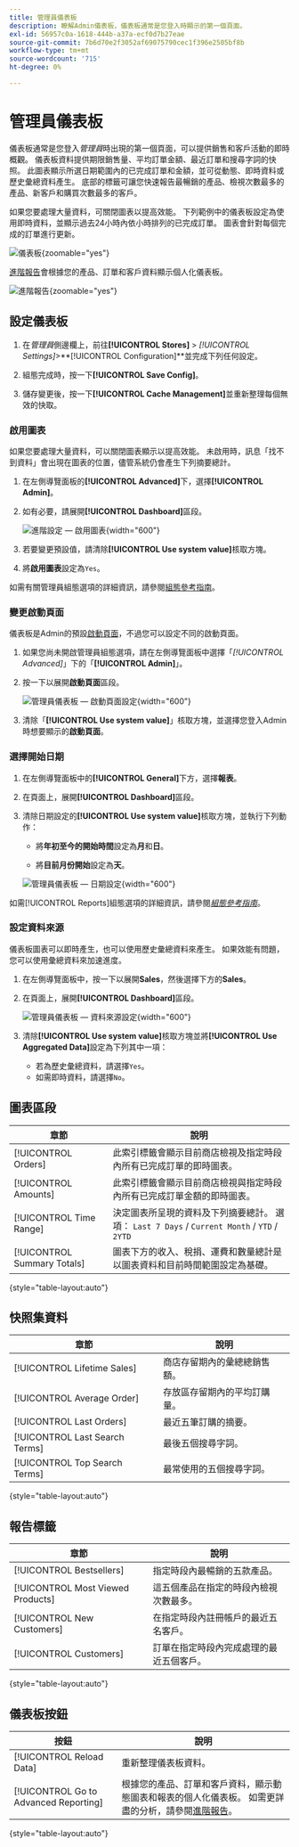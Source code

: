```yaml
---
title: 管理員儀表板
description: 瞭解Admin儀表板，儀表板通常是您登入時顯示的第一個頁面。
exl-id: 56957c0a-1618-444b-a37a-ecf0d7b27eae
source-git-commit: 7b6d70e2f3052af69075790cec1f396e2505bf8b
workflow-type: tm+mt
source-wordcount: '715'
ht-degree: 0%

---
```


# 管理員儀表板

儀表板通常是您登入&#x200B;_管理員_&#x200B;時出現的第一個頁面，可以提供銷售和客戶活動的即時概觀。 儀表板資料提供期限銷售量、平均訂單金額、最近訂單和搜尋字詞的快照。 此圖表顯示所選日期範圍內的已完成訂單和金額，並可從動態、即時資料或歷史彙總資料產生。 底部的標籤可讓您快速報告最暢銷的產品、檢視次數最多的產品、新客戶和購買次數最多的客戶。

如果您要處理大量資料，可關閉圖表以提高效能。 下列範例中的儀表板設定為使用即時資料，並顯示過去24小時內依小時排列的已完成訂單。 圖表會針對每個完成的訂單進行更新。

![儀表板](./assets/dashboard-full.png){zoomable="yes"}

[進階報告](business-intelligence.md#advanced-reporting)會根據您的產品、訂單和客戶資料顯示個人化儀表板。

![進階報告](./assets/dashboard-advanced-reporting.png){zoomable="yes"}

## 設定儀表板

1. 在&#x200B;_管理員_&#x200B;側邊欄上，前往&#x200B;**[!UICONTROL Stores]** > _[!UICONTROL Settings]_>**[!UICONTROL Configuration]**並完成下列任何設定。

1. 組態完成時，按一下&#x200B;**[!UICONTROL Save Config]**。

1. 儲存變更後，按一下&#x200B;**[!UICONTROL Cache Management]**&#x200B;並重新整理每個無效的快取。

### 啟用圖表

如果您要處理大量資料，可以關閉圖表顯示以提高效能。 未啟用時，訊息「找不到資料」會出現在圖表的位置，儘管系統仍會產生下列摘要總計。

1. 在左側導覽面板的&#x200B;**[!UICONTROL Advanced]**&#x200B;下，選擇&#x200B;**[!UICONTROL Admin]**。

1. 如有必要，請展開&#x200B;**[!UICONTROL Dashboard]**&#x200B;區段。

   ![進階設定 — 啟用圖表](./assets/admin-dashboard-config.png){width="600"}

1. 若要變更預設值，請清除&#x200B;**[!UICONTROL Use system value]**&#x200B;核取方塊。

1. 將&#x200B;**啟用圖表**&#x200B;設定為`Yes`。

如需有關管理員組態選項的詳細資訊，請參閱[組態參考指南](../configuration-reference/advanced/admin.md)。

### 變更啟動頁面

儀表板是Admin的預設[啟動頁面](../configuration-reference/advanced/admin.md)，不過您可以設定不同的啟動頁面。

1. 如果您尚未開啟管理員組態選項，請在左側導覽面板中選擇「_[!UICONTROL Advanced]_」下的「**[!UICONTROL Admin]**」。

1. 按一下以展開&#x200B;**啟動頁面**&#x200B;區段。

   ![管理員儀表板 — 啟動頁面設定](./assets/admin-startup-page.png){width="600"}

1. 清除「**[!UICONTROL Use system value]**」核取方塊，並選擇您登入Admin時想要顯示的&#x200B;**啟動頁面**。

### 選擇開始日期

1. 在左側導覽面板中的&#x200B;**[!UICONTROL General]**&#x200B;下方，選擇&#x200B;**報表**。

1. 在頁面上，展開&#x200B;**[!UICONTROL Dashboard]**&#x200B;區段。

1. 清除日期設定的&#x200B;**[!UICONTROL Use system value]**&#x200B;核取方塊，並執行下列動作：

   - 將&#x200B;**年初至今的開始時間**&#x200B;設定為&#x200B;**月**&#x200B;和&#x200B;**日**。

   - 將&#x200B;**目前月份開始**&#x200B;設定為&#x200B;**天**。

   ![管理員儀表板 — 日期設定](./assets/reports-dashboard.png){width="600"}

如需[!UICONTROL Reports]組態選項的詳細資訊，請參閱&#x200B;[_組態參考指南_](../configuration-reference/general/reports.md)。

### 設定資料來源

儀表板圖表可以即時產生，也可以使用歷史彙總資料來產生。 如果效能有問題，您可以使用彙總資料來加速進度。

1. 在左側導覽面板中，按一下以展開&#x200B;**Sales**，然後選擇下方的&#x200B;**Sales**。

1. 在頁面上，展開&#x200B;**[!UICONTROL Dashboard]**&#x200B;區段。

   ![管理員儀表板 — 資料來源設定](./assets/config-sales-dashboard.png){width="600"}

1. 清除&#x200B;**[!UICONTROL Use system value]**&#x200B;核取方塊並將&#x200B;**[!UICONTROL Use Aggregated Data]**&#x200B;設定為下列其中一項：

   - 若為歷史彙總資料，請選擇`Yes`。
   - 如需即時資料，請選擇`No`。

## 圖表區段

| 章節 | 說明 |
|--- |--- |
| [!UICONTROL Orders] | 此索引標籤會顯示目前商店檢視及指定時段內所有已完成訂單的即時圖表。 |
| [!UICONTROL Amounts] | 此索引標籤會顯示目前商店檢視與指定時段內所有已完成訂單金額的即時圖表。 |
| [!UICONTROL Time Range] | 決定圖表所呈現的資料及下列摘要總計。 選項： `Last 7 Days` / `Current Month` / `YTD` / `2YTD` |
| [!UICONTROL Summary Totals] | 圖表下方的收入、稅捐、運費和數量總計是以圖表資料和目前時間範圍設定為基礎。 |

{style="table-layout:auto"}

## 快照集資料

| 章節 | 說明 |
|--- |--- |
| [!UICONTROL Lifetime Sales] | 商店存留期內的彙總總銷售額。 |
| [!UICONTROL Average Order] | 存放區存留期內的平均訂購量。 |
| [!UICONTROL Last Orders] | 最近五筆訂購的摘要。 |
| [!UICONTROL Last Search Terms] | 最後五個搜尋字詞。 |
| [!UICONTROL Top Search Terms] | 最常使用的五個搜尋字詞。 |

{style="table-layout:auto"}

## 報告標籤

| 章節 | 說明 |
|--- |--- |
| [!UICONTROL Bestsellers] | 指定時段內最暢銷的五款產品。 |
| [!UICONTROL Most Viewed Products] | 這五個產品在指定的時段內檢視次數最多。 |
| [!UICONTROL New Customers] | 在指定時段內註冊帳戶的最近五名客戶。 |
| [!UICONTROL Customers] | 訂單在指定時段內完成處理的最近五個客戶。 |

{style="table-layout:auto"}

## 儀表板按鈕

| 按鈕 | 說明 |
|--- |--- |
| [!UICONTROL Reload Data] | 重新整理儀表板資料。 |
| [!UICONTROL Go to Advanced Reporting] | 根據您的產品、訂單和客戶資料，顯示動態圖表和報表的個人化儀表板。 如需更詳盡的分析，請參閱[進階報告](business-intelligence.md#advanced-reporting)。 |

{style="table-layout:auto"}
